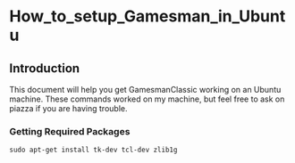 How\_to\_setup\_Gamesman\_in\_Ubuntu
====================================

Introduction
------------

This document will help you get GamesmanClassic working on an Ubuntu machine. These commands worked on my machine, but feel free to ask on piazza if you are having trouble.

### Getting Required Packages

    sudo apt-get install tk-dev tcl-dev zlib1g
